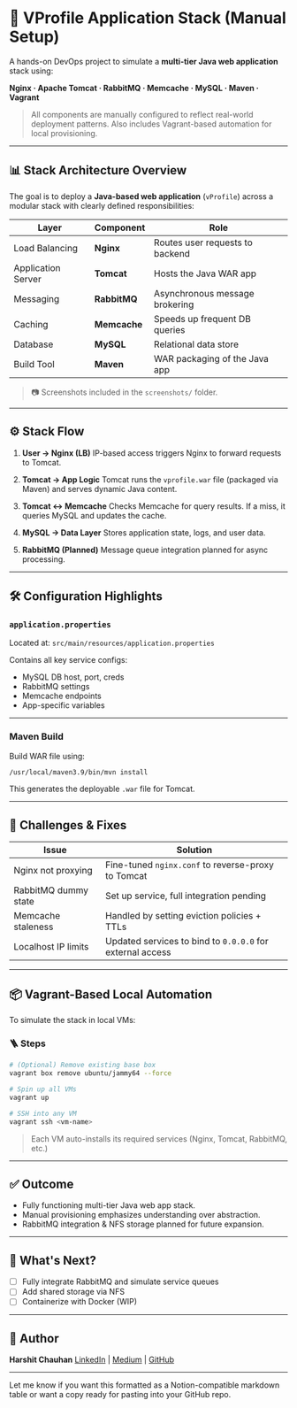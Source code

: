 # 🧱 VProfile Application Stack (Manual Setup)

A hands-on DevOps project to simulate a **multi-tier Java web application** stack using:

**Nginx · Apache Tomcat · RabbitMQ · Memcache · MySQL · Maven · Vagrant**

> All components are manually configured to reflect real-world deployment patterns. Also includes Vagrant-based automation for local provisioning.

---

## 📊 Stack Architecture Overview

The goal is to deploy a **Java-based web application** (`vProfile`) across a modular stack with clearly defined responsibilities:

| Layer              | Component    | Role                            |
| ------------------ | ------------ | ------------------------------- |
| Load Balancing     | **Nginx**    | Routes user requests to backend |
| Application Server | **Tomcat**   | Hosts the Java WAR app          |
| Messaging          | **RabbitMQ** | Asynchronous message brokering  |
| Caching            | **Memcache** | Speeds up frequent DB queries   |
| Database           | **MySQL**    | Relational data store           |
| Build Tool         | **Maven**    | WAR packaging of the Java app   |

> 📷 Screenshots included in the `screenshots/` folder.

---

## ⚙️ Stack Flow

1. **User → Nginx (LB)**
   IP-based access triggers Nginx to forward requests to Tomcat.

2. **Tomcat → App Logic**
   Tomcat runs the `vprofile.war` file (packaged via Maven) and serves dynamic Java content.

3. **Tomcat ↔ Memcache**
   Checks Memcache for query results. If a miss, it queries MySQL and updates the cache.

4. **MySQL → Data Layer**
   Stores application state, logs, and user data.

5. **RabbitMQ (Planned)**
   Message queue integration planned for async processing.

---

## 🛠️ Configuration Highlights

### `application.properties`

Located at: `src/main/resources/application.properties`

Contains all key service configs:

* MySQL DB host, port, creds
* RabbitMQ settings
* Memcache endpoints
* App-specific variables

---

### Maven Build

Build WAR file using:

```bash
/usr/local/maven3.9/bin/mvn install
```

This generates the deployable `.war` file for Tomcat.

---

## 🚧 Challenges & Fixes

| Issue                | Solution                                                  |
| -------------------- | --------------------------------------------------------- |
| Nginx not proxying   | Fine-tuned `nginx.conf` to reverse-proxy to Tomcat        |
| RabbitMQ dummy state | Set up service, full integration pending                  |
| Memcache staleness   | Handled by setting eviction policies + TTLs               |
| Localhost IP limits  | Updated services to bind to `0.0.0.0` for external access |

---

## 📦 Vagrant-Based Local Automation

To simulate the stack in local VMs:

### 🪜 Steps

```bash
# (Optional) Remove existing base box
vagrant box remove ubuntu/jammy64 --force

# Spin up all VMs
vagrant up

# SSH into any VM
vagrant ssh <vm-name>
```

> Each VM auto-installs its required services (Nginx, Tomcat, RabbitMQ, etc.)

---

## ✅ Outcome

* Fully functioning multi-tier Java web app stack.
* Manual provisioning emphasizes understanding over abstraction.
* RabbitMQ integration & NFS storage planned for future expansion.


---

## 🚀 What's Next?

* [ ] Fully integrate RabbitMQ and simulate service queues
* [ ] Add shared storage via NFS
* [ ] Containerize with Docker (WIP)

---

## 👋 Author

**Harshit Chauhan**
[LinkedIn](https://www.linkedin.com/in/harshit-chauhan-tentinqu) | [Medium](https://medium.com/@harshitchauhan2233) | [GitHub](https://github.com/tentinqu)

---

Let me know if you want this formatted as a Notion-compatible markdown table or want a copy ready for pasting into your GitHub repo.
